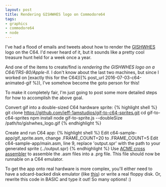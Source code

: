 ```yaml
---
layout: post
title: Rendering GISHWHES logo on Commodore64
tags:
- graphics
- commodore64
- node
---
```


I've had a flood of emails and tweets about how to render the [GISHWHES](https://www.gishwhes.com/) logo on the C64.  I'd never heard of it, but it sounds like a pretty cool treasure hunt held for a week once a year.

And one of the items to create/find is _rendering the GISHWHES logo on a C64/TRS-80/Apple-II._  I don't know about the last two machines, but since I worked on [exactly this for the C64]({% post_url 2016-07-03-c64-animated-gif %}), I've somehow become the goto person for this!

To make it completely fair, I'm just going to post some more detailed steps for how to accomplish the above goal.

Convert gif into a double-sized C64 hardware sprite:
{% highlight shell %}
git clone https://github.com/jeff-1amstudios/gif-to-c64-sprites.git
cd gif-to-c64-sprites
npm install
node gif-to-sprite.js --doubleSize /path/to/gishwhes_logo.gif
{% endhighlight %}

Create and run C64 app:
{% highlight shell %}
Edit c64-sample-app/gif_sprite.asm, change .FRAME_COUNT=20 to .FRAME_COUNT=5
Edit c64-sample-app/main.asm, line 9, replace 'output.spr' with the path to your generated sprite (../output.spr)
{% endhighlight %}
Use [ACME cross assembler](https://sourceforge.net/projects/acme-crossass/) to assemble the .asm files into a .prg file.  This file should now be runnable on a C64 emulator.

To get the app onto real hardware is more complex, you'll either need to have a sdcard-backed disk emulator (like [this](https://www.thefuturewas8bit.com/index.php/sd2iec-info)) or write a real floppy disk.  Or, rewrite this code in BASIC and type it out! So many options! :)



